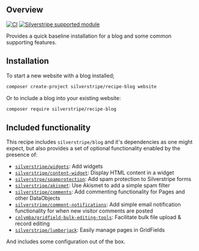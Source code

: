 ## Overview

[![CI](https://github.com/silverstripe/recipe-blog/actions/workflows/ci.yml/badge.svg)](https://github.com/silverstripe/recipe-blog/actions/workflows/ci.yml)
[![Silverstripe supported module](https://img.shields.io/badge/silverstripe-supported-0071C4.svg)](https://www.silverstripe.org/software/addons/silverstripe-commercially-supported-module-list/)

Provides a quick baseline installation for a blog and some common supporting
features.

## Installation

To start a new website with a blog installed;

```sh
composer create-project silverstripe/recipe-blog website
```

Or to include a blog into your existing website:

```sh
composer require silverstripe/recipe-blog
```

## Included functionality

This recipe includes `silverstripe/blog` and it's dependencies as one might
expect, but also provides a set of optional functionality enabled by the
presence of:

* [`silverstripe/widgets`](https://github.com/silverstripe/silverstripe-widgets): Add widgets
* [`silverstripe/content-widget`](https://github.com/silverstripe/silverstripe-content-widget): Display HTML content in a widget
* [`silverstrpe/spamprotection`](https://github.com/silverstripe/silverstripe-spamprotection): Add spam protection to Silverstripe forms
* [`silverstripe/akismet`](https://github.com/silverstripe/silverstripe-akismet): Use Akismet to add a simple spam filter 
* [`silverstripe/comments`](https://github.com/silverstripe/silverstripe-comments): Add commenting functionality for Pages and other DataObjects
* [`silverstripe/comment-notifications`](https://github.com/silverstripe/comment-notifications): Add simple email notification functionality for when new visitor comments are posted
* [`colymba/gridfield-bulk-editing-tools`](https://github.com/colymba/GridFieldBulkEditingTools): Facilitate bulk file upload & record editing
* [`silverstripe/lumberjack`](https://github.com/silverstripe/silverstripe-lumberjack): Easily manage pages in GridFields

And includes some configuration out of the box.
